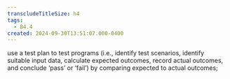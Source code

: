 ```yaml
---
transcludeTitleSize: h4
tags:
  - B4.4
created: 2024-09-30T13:51:07.000-0400
---
```

use a test plan to test programs (i.e., identify test scenarios, identify suitable input data, calculate expected outcomes, record actual outcomes, and conclude ‘pass’ or ‘fail’) by comparing expected to actual outcomes;